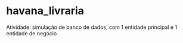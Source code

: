 # havana_livraria
Atividade: simulação de banco de dados, com 1 entidade principal e 1 entidade de negócio 
